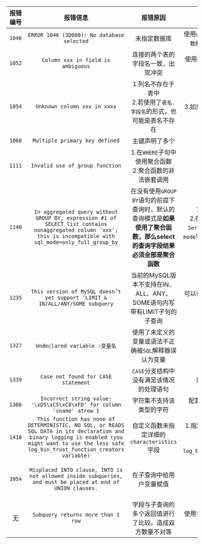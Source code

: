 |报错编号|报错信息|报错原因|解决方式|备注|
|:---:|:---:|:---:|:---:|:---:|
|`1046`|`ERROR 1046 (3D000): No database selected`|未指定数据库|使用`use 数据库;`或所有表对象前都加上`数据库.`以声明该表是哪个数据库的|无|
|`1052`|`Column xxx in field is ambiguous`|连接的两个表的字段名一致，出现冲突|使用`表名.字段名`详细指定查询哪个表的字段|无|
|`1054`|`Unknown column xxx in xxxx`|1.列名不存在于表中<br>2.若使用了`表名.字段名`的形式，也可能是表名不存在|1.检查列名是否存在于表内<br>2.列名是否书写正确<br>3.如果使用的是表的别名，是否给表起了别名<br>4.别名是否书写正确<br>|无|
|`1068`|`Multiple primary key defined`|主键声明了多个|减少主键声明|无|
|`1111`|`Invalid use of group function`|1.在`WHERE`子句中使用聚合函数<br>2.聚合函数的非法嵌套调用|1.使用`HAVING`调用聚合函数<br>2.使用子查询进行替代|无|
|`1140`|`In aggregated query without GROUP BY, expression #1 of SELECT list contains nonaggregated column 'xxx'; this is incompatible with sql_mode=only_full_group_by`|在没有使用`GROUP BY`语句的前提下查询时，默认的查询模式是**如果使用了聚合函数，那么select的查询字段结果必须全部是聚合函数**|1.使用`GROUP BY`语句进行分组<br>2.在`C:\ProgramData\MySQL\MySQL Server 8.0\my.ini`文件内找到`sql-mode`字段，删去`ONLY_FULL_GROUP_BY`规则(**不推荐**)|无|
|`1235`|`This version of MySQL doesn’t yet support ‘LIMIT & IN/ALL/ANY/SOME subquery`|当前的MySQL版本不支持在IN、ALL、ANY、SOME语句内写带有LIMIT子句的子查询|可以在子查询外面再套一层查询，或者尝试改写子查询为连接查询|无|
|`1327`|`Undeclared variable :变量名`|使用了未定义的变量或语法不正确被`SQL`解释器误认为变量|声明正确的变量或修改语法|他甚至不告诉我哪行错了|
|`1339`|`Case not found for CASE statement`|`CASE`分支结构中没有满足该情况的处理语句|加上`ELSE`或对该情况进行处理|^|
|`1366`|`Incorrect string value: '\xD5\xC5\xC8\xFD' for column 'sname' atrow 1`|字符集不支持该类型的字符|配置`mysql`的字符集编码，详情查看`mysql`笔记|无|
|`1418`|`This function has none of DETERMINISTIC, NO SQL, or READS SQL DATA in its declaration and binary logging is enabled (you might want to use the less safe log_bin_trust_function_creators variable)`|自定义函数未指定详细的`characteristics`字段|1.指定`DETERMINISTIC`、`SQL SECURITY`等`characteristics`字段<br>2.或者执行语句:`set global log_bin_trust_function_creators=1;`|一般指定一个`DETERMINISTIC`就好了|
|`3954`|`Misplaced INTO clause, INTO is not allowed inside subqueries, and must be placed at end of UNION clauses.`|在子查询中给用户变量赋值|该操作是非法的，取消掉|**公用表达式内的查询语句也被认为是子查询**|
|无|`Subquery returns more than 1 row`|字段与子查询的多个返回值进行了比较。造成双方数量不对等|使用多行运算符进行运算，或设法使查询结果变为单行|无|
